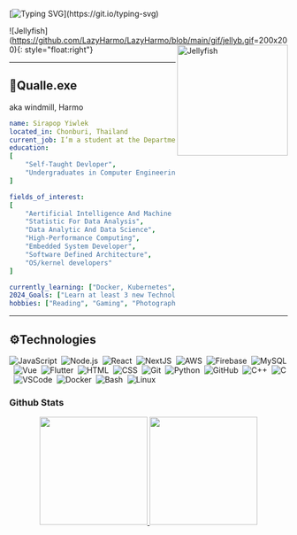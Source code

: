
[![Typing SVG](https://readme-typing-svg.demolab.com?font=Lobster&weight=600&letterSpacing=1px&pause=1000&color=75B7EA&center=true&multiline=true&width=435&height=60&lines=%22A-quality+day+to+one+and+all!%22;I'm+Qualle.+Nice+to+meet+you+!!!)](https://git.io/typing-svg)

![Jellyfish](<https://github.com/LazyHarmo/LazyHarmo/blob/main/gif/jellyb.gif>=200x200){: style="float:right"}
<img src="https://i.gifer.com/7kA.gif" alt="Jellyfish" align="right" width="200" height="200">

---

## 🪼Qualle.exe

aka windmill, Harmo 

```yaml
name: Sirapop Yiwlek
located_in: Chonburi, Thailand
current_job: I’m a student at the Department of Computer Engineering
education:
[
    "Self-Taught Devloper",
    "Undergraduates in Computer Engineering"
]

fields_of_interest:
[
    "Aertificial Intelligence And Machine Learning",
    "Statistic For Data Analysis",
    "Data Analytic And Data Science",
    "High-Performance Computing",
    "Embedded System Developer",
    "Software Defined Architecture",
    "OS/kernel developers"
]

currently_learning: ["Docker, Kubernetes", "Database Query", "Flutter"]
2024_Goals: ["Learn at least 3 new Technologies"]
hobbies: ["Reading", "Gaming", "Photography"]
```

---

## ⚙️Technologies

![JavaScript](https://img.shields.io/badge/-JavaScript-05122A?style=flat&logo=javascript)&nbsp;
![Node.js](https://img.shields.io/badge/-Node.js-05122A?style=flat&logo=node.js)&nbsp;
![React](https://img.shields.io/badge/-React-05122A?style=flat&logo=react)&nbsp;
![NextJS](https://img.shields.io/badge/-NextJS-05122A?style=flat&logo=next.js&logoColor=FFFFFF)&nbsp;
![AWS](https://img.shields.io/badge/-AWS-05122A?style=flat&logo=amazon-web-services&logoColor=%23FFFFFF)&nbsp;
![Firebase](https://img.shields.io/badge/-Firebase-05122A?style=flat&logo=firebase&logoColor=%23DD2C00)&nbsp;
![MySQL](https://img.shields.io/badge/-MySQL-05122A?style=flat&logo=mysql&logoColor=%234479A1)&nbsp;
![Vue](https://img.shields.io/badge/-VueJS-05122A?style=flat&logo=vue.js&logoColor=%234FC08D)&nbsp;
![Flutter](https://img.shields.io/badge/-Flutter-05122A?style=flat&logo=flutter&logoColor=%2302569B)&nbsp;
![HTML](https://img.shields.io/badge/-HTML-05122A?style=flat&logo=HTML5)&nbsp;
![CSS](https://img.shields.io/badge/-CSS-05122A?style=flat&logo=CSS3&logoColor=1572B6)&nbsp;
![Git](https://img.shields.io/badge/-Git-05122A?style=flat&logo=git)&nbsp;
![Python](https://img.shields.io/badge/-Python-05122A?style=flat&logo=python)&nbsp;
![GitHub](https://img.shields.io/badge/-GitHub-05122A?style=flat&logo=github)&nbsp;
![C++](https://img.shields.io/badge/-C++-05122A?style=flat&logo=C%2B%2B&logoColor=00599C)&nbsp;
![C](https://img.shields.io/badge/-C-05122A?style=flat&logo=c)&nbsp;
![VSCode](https://img.shields.io/badge/-VSCode-05122A?style=flat&logo=visual-studio-code&logoColor=007ACC)&nbsp;
![Docker](https://img.shields.io/badge/-Docker-05122A?style=flat&logo=docker)&nbsp;
![Bash](https://img.shields.io/badge/-Bash-05122A?style=flat&logo=gnubash)&nbsp;
![Linux](https://img.shields.io/badge/-Linux-05122A?style=flat&logo=linux)&nbsp;

### Github Stats

<div align="center" style="display: flex; justify-content: center;">
  <a href="https://github.com/LazyHarmo">
    <img height="195px" src="https://github-readme-stats.vercel.app/api?username=LazyHarmo&show_icons=true&theme=transparent&include_all_commits=true&count_private=true"/>
    <img height="195px" src="https://github-readme-stats.vercel.app/api/top-langs/?username=LazyHarmo&layout=compact&langs_count=7&theme=one_dark_pro"/>
  </a>
</div>

